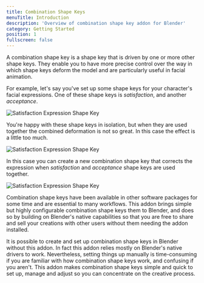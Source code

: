 ```yaml
---
title: Combination Shape Keys
menuTitle: Introduction
description: 'Overview of combination shape key addon for Blender'
category: Getting Started
position: 1
fullscreen: false
---
```

A combination shape key is a shape key that is driven by one or more other shape keys. They enable
you to have more precise control over the way in which shape keys deform the model and are
particularly useful in facial animation.

For example, let's say you've set up some shape keys for your character's facial expressions. One
of these shape keys is *satisfaction*, and another *acceptance*.

![Satisfaction Expression Shape Key](/ex_01.png)

You're happy with these shape keys in isolation, but when they are used together the combined
deformation is not so great. In this case the effect is a little too much.

![Satisfaction Expression Shape Key](/ex_02.png)

In this case you can create a new combination shape key that corrects the expression when
*satisfaction* and *acceptance* shape keys are used together.

![Satisfaction Expression Shape Key](/ex_03.gif)

Combination shape keys have been available in other software packages for some time and are
essential to many workflows. This addon brings simple but highly configurable combination shape
keys them to Blender, and does so by building on Blender's native capabilities so that you are
free to share and sell your creations with other users without them needing the addon installed.

It is possible to create and set up combination shape keys in Blender without this addon. In fact
this addon relies mostly on Blender's native drivers to work. Nevertheless, setting things up
manually is time-consuming if you are familiar with how combination shape keys work, and confusing
if you aren't. This addon makes combination shape keys simple and quick to set up, manage and adjust
so you can concentrate on the creative process.
